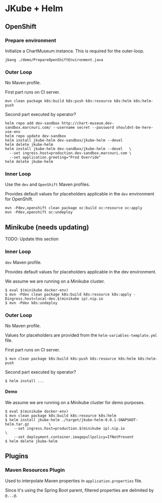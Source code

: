 JKube + Helm
============

## OpenShift

### Prepare environment

Initialize a ChartMuseum instance. This is required for the outer-loop.

```shell
jbang ./demo/PrepareOpenShiftEnvironment.java
```

### Outer Loop

No Maven profile.

First part runs on CI server.
```shell
mvn clean package k8s:build k8s:push k8s:resource k8s:helm k8s:helm-push
```
Second part executed by operator?
```shell
helm repo add dev-sandbox http://chart-museum.dev-sandbox.marcnuri.com/ --username secret --password shouldnt-be-here-use-env
helm repo update dev-sandbox
helm install jkube-helm dev-sandbox/jkube-helm --devel
helm delete jkube-helm
helm install jkube-helm dev-sandbox/jkube-helm --devel   \
  --set ingress.host=production.dev-sandbox.marcnuri.com \
  --set application.greeting="Prod Override"
helm delete jkube-helm
```

### Inner Loop

Use the `dev` and `OpenShift` Maven profiles.

Provides default values for placeholders applicable in the `dev` environment for OpenShift.

```shell
mvn -Pdev,openshift clean package oc:build oc:resource oc:apply
mvn -Pdev,openshift oc:undeploy
```

## Minikube (needs updating)

TODO: Update this section

### Inner Loop

`dev` Maven profile.

Provides default values for placeholders applicable in the dev environment.

We assume we are running on a Minikube cluster.
```shell
$ eval $(minikube docker-env)
$ mvn -Pdev clean package k8s:build k8s:resource k8s:apply -Dingress.host=local-dev.$(minikube ip).nip.io
$ mvn -Pdev k8s:undeploy
```

### Outer Loop

No Maven profile.

Values for placeholders are provided from the `helm-variables-template.yml` file.

First part runs on CI server.
```shell
$ mvn clean package k8s:build k8s:push k8s:resource k8s:helm k8s:helm-push
```
Second part executed by operator?
```shell
$ helm install ...
```

#### Demo
We assume we are running on a Minikube cluster for demo purposes.
```shell
$ eval $(minikube docker-env)
$ mvn clean package k8s:build k8s:resource k8s:helm
$ helm install jkube-helm ./target/jkube-helm-0.0.1-SNAPSHOT-helm.tar.gz         \
    --set ingress.host=production.$(minikube ip).nip.io                          \
    --set deployment.container.imagepullpolicy=IfNotPresent
$ helm delete jkube-helm
```


## Plugins

### Maven Resources Plugin

Used to interpolate Maven properties in `application.properties` file.

Since it's using the Spring Boot parent, filtered properties are delimited by `@...@`.
